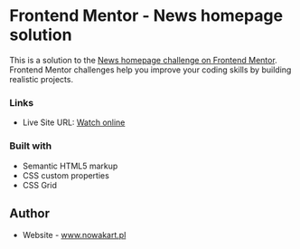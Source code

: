 # Frontend Mentor - News homepage solution

This is a solution to the [News homepage challenge on Frontend Mentor](https://www.frontendmentor.io/challenges/news-homepage-H6SWTa1MFl). Frontend Mentor challenges help you improve your coding skills by building realistic projects. 

### Links


- Live Site URL: [Watch online](https://sporthq.github.io/fronendmentor-chellange-news-homepage/)

### Built with

- Semantic HTML5 markup
- CSS custom properties
- CSS Grid

## Author

- Website - www.nowakart.pl
